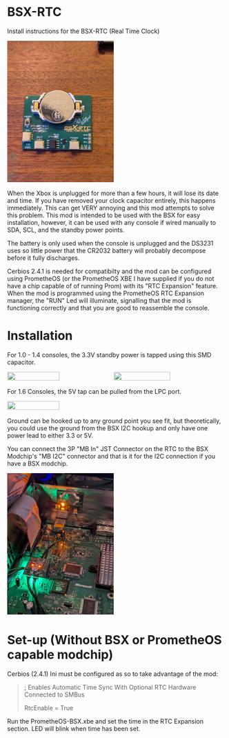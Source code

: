 # BSX-RTC
Install instructions for the BSX-RTC (Real Time Clock)

<img src="https://github.com/Bowlsnapper/BSX-RTC/blob/main/PXL_20250124_031137832.jpg" width=49% height=49%>


When the Xbox is unplugged for more than a few hours, it will lose its date and time. If you have removed your clock capacitor entirely, this happens immediately. This can get VERY annoying and this mod attempts to solve this problem. This mod is intended to be used with the BSX for easy installation, however, it can be used with any console if wired manually to SDA, SCL, and the standby power points.

The battery is only used when the console is unplugged and the DS3231 uses so little power that the CR2032 battery will probably decompose before it fully discharges. 

Cerbios 2.4.1 is needed for compatibilty and the mod can be configured using PrometheOS (or the PrometheOS XBE I have supplied if you do not have a chip capable of of running Prom) with its "RTC Expansion" feature. When the mod is programmed using the PrometheOS RTC Expansion manager, the "RUN" Led will illuminate, signalling that the mod is functioning correctly and that you are good to reassemble the console. 

# Installation
For 1.0 - 1.4 consoles, the 3.3V standby power is tapped using this SMD capacitor.

<img src="https://github.com/Bowlsnapper/BSX-RTC/blob/main/1011Board.png" width=49% height=49%><img src="https://github.com/Bowlsnapper/BSX-RTC/blob/main/1214Board.png" width=51% height=51%>

For 1.6 Consoles, the 5V tap can be pulled from the LPC port.

<img src="https://github.com/Bowlsnapper/BSX-RTC/blob/main/1.6%20Install.png" width=49% height=49%>

Ground can be hooked up to any ground point you see fit, but theoretically, you could use the ground from the BSX I2C hookup and only have one power lead to either 3.3 or 5V.

You can connect the 3P "MB In" JST Connector on the RTC to the BSX Modchip's "MB I2C" connector and that is it for the I2C connection if you have a BSX modchip.

<img src="https://github.com/Bowlsnapper/BSX-RTC/blob/main/PXL_20250202_061327993.jpg" width=49% height=49%>

# Set-up (Without BSX or PrometheOS capable modchip)
Cerbios (2.4.1) Ini must be configured as so to take advantage of the mod:

> ; Enables Automatic Time Sync With Optional RTC Hardware Connected to SMBus
> 
> RtcEnable = True

Run the PrometheOS-BSX.xbe and set the time in the RTC Expansion section. LED will blink when time has been set.
